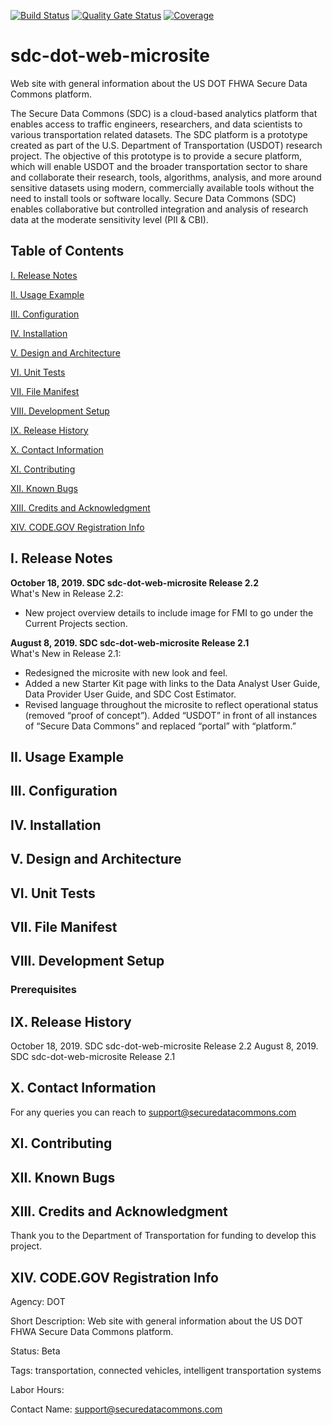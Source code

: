 [![Build Status](https://travis-ci.org/usdot-jpo-sdc/sdc-dot-web-microsite-videos.svg?branch=master)](https://travis-ci.org/usdot-jpo-sdc/sdc-dot-web-microsite-videos)
[![Quality Gate Status](https://sonarcloud.io/api/project_badges/measure?project=usdot-jpo-sdc_sdc-dot-web-microsite-videos&metric=alert_status)](https://sonarcloud.io/dashboard?id=usdot-jpo-sdc_sdc-dot-web-microsite-videos)
[![Coverage](https://sonarcloud.io/api/project_badges/measure?project=usdot-jpo-sdc_sdc-dot-web-microsite-videos&metric=coverage)](https://sonarcloud.io/dashboard?id=usdot-jpo-sdc_sdc-dot-web-microsite-videos)
# sdc-dot-web-microsite

Web site with general information about the US DOT FHWA Secure Data Commons platform.

The Secure Data Commons (SDC) is a cloud-based analytics platform that enables access to traffic engineers, researchers, and data scientists to various transportation related datasets. The SDC platform is a prototype created as part of the U.S. Department of Transportation (USDOT) research project.  The objective of this prototype is to provide a secure platform, which will enable USDOT and the broader transportation sector to share and collaborate their research, tools, algorithms, analysis, and more around sensitive datasets using modern, commercially available tools without the need to install tools or software locally.  Secure Data Commons (SDC) enables collaborative but controlled integration and analysis of research data at the moderate sensitivity level (PII & CBI).


<!---                           -->
<!---     Table of Contents     -->
<!---                           -->
## Table of Contents

[I. Release Notes](#release-notes)

[II. Usage Example](#usage-example)

[III. Configuration](#configuration)

[IV. Installation](#installation)

[V. Design and Architecture](#design-architecture)

[VI. Unit Tests](#unit-tests)

[VII.  File Manifest](#file-manifest)

[VIII.  Development Setup](#development-setup)

[IX.  Release History](#release-history)

[X. Contact Information](#contact-information)

[XI. Contributing](#contributing)

[XII. Known Bugs](#known-bugs)

[XIII. Credits and Acknowledgment](#credits-and-acknowledgement)

[XIV.  CODE.GOV Registration Info](#code-gov-registration-info)


<!---                           -->
<!---     Release Notes         -->
<!---                           -->

<a name="release-notes"/>

## I. Release Notes

<strong>October 18, 2019. SDC sdc-dot-web-microsite Release 2.2</strong><br/>
What's New in Release 2.2:
- New project overview details to include image for FMI to go under the Current Projects section.

<strong>August 8, 2019. SDC sdc-dot-web-microsite Release 2.1</strong><br/>
What's New in Release 2.1:
- Redesigned the microsite with new look and feel.
- Added a new Starter Kit page with links to the Data Analyst User Guide, Data Provider User Guide, and SDC Cost Estimator.
- Revised language throughout the microsite to reflect operational status (removed “proof of concept”). Added “USDOT” in front of all instances of “Secure Data Commons” and replaced “portal” with “platform.”

<!---                           -->
<!---     Usage Example         -->
<!---                           -->

<a name="usage-example"/>

## II. Usage Example



<!---                           -->
<!---     Configuration         -->
<!---                           -->

<a name="configuration"/>

## III. Configuration


<!---                           -->
<!---     Installation          -->
<!---                           -->

<a name="installation"/>

## IV. Installation


<!---                                 -->
<!---     Design and Architecture     -->
<!---                                 -->

<a name="design-architecture"/>

## V. Design and Architecture


<!---                           -->
<!---     Unit Tests          -->
<!---                           -->

<a name="unit-tests"/>

## VI. Unit Tests




<!---                           -->
<!---     File Manifest         -->
<!---                           -->

<a name="file-manifest"/>

## VII. File Manifest


<!---                           -->
<!---     Development Setup     -->
<!---                           -->

<a name="development-setup"/>

## VIII. Development Setup

### Prerequisites



<!---                           -->
<!---     Release History       -->
<!---                           -->

<a name="release-history"/>

## IX. Release History

October 18, 2019. SDC sdc-dot-web-microsite Release 2.2
August 8, 2019. SDC sdc-dot-web-microsite Release 2.1
<!---                             -->
<!---     Contact Information     -->
<!---                             -->

<a name="contact-information"/>

## X. Contact Information

<!-- Your Name – @YourTwitter – YourEmail@example.com
Distributed under the XYZ license. See LICENSE for more information.
https://github.com/yourname/github-link -->

For any queries you can reach to support@securedatacommons.com


<!---                           -->
<!---     Contributing          -->
<!---                           -->

<a name="contributing"/>

## XI. Contributing


<!---                           -->
<!---     Known Bugs            -->
<!---                           -->

<a name="known-bugs"/>

## XII. Known Bugs


<!---                                    -->
<!---     Credits and Acknowledgment     -->
<!---                                    -->

<a name="credits-and-acknowledgement"/>

## XIII. Credits and Acknowledgment
Thank you to the Department of Transportation for funding to develop this project.


<!---                                    -->
<!---     CODE.GOV Registration Info     -->
<!---                                    -->

<a name="code-gov-registration-info">

## XIV. CODE.GOV Registration Info
Agency:  DOT

Short Description: Web site with general information about the US DOT FHWA Secure Data Commons platform.

Status: Beta

Tags: transportation, connected vehicles, intelligent transportation systems

Labor Hours:

Contact Name: support@securedatacommons.com

<!-- Contact Phone: -->



